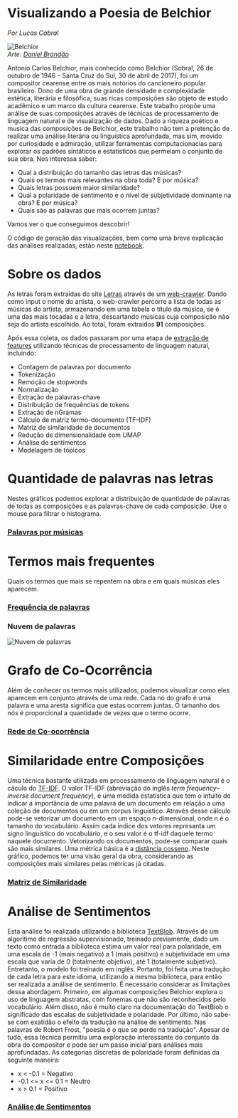 # Visualizando a Poesia de Belchior
*Por Lucas Cabral*

![Belchior](https://www.urbanarts.com.br/imagens/produtos/123739/0/Ampliada/amar-e-mudar-as-coisas.jpg)<br>
*Arte: [Daniel Brandão](https://www.estudiodanielbrandao.com/)*

Antonio Carlos Belchior, mais conhecido como Belchior (Sobral, 26 de outubro de 1946 – Santa Cruz do Sul, 30 de abril de 2017), foi um compositor cearense entre os mais notórios do cancioneiro popular brasileiro.  Dono de uma obra de grande densidade e complexidade estética, literária e filosófica, suas ricas composições são objeto de estudo acadêmico e um marco da cultura cearense. Este trabalho propõe uma análise de suas composições através de técnicas de processamento de linguagem natural e de visualização de dados. Dado a riqueza poético e musica das composições de Belchior, este trabalho não tem a pretenção de realizar uma análise literária ou linguística aprofundada, mas sim, movido por curiosidade e admiração, utilizar ferramentas computacionacias para explorar os padrões sintáticos e estatísticos que permeiam o conjunto de sua obra. Nos interessa saber:

- Qual a distribuição do tamanho das letras das músicas?
- Quais os termos mais relevantes na obra toda? E por música?
- Quais letras possuem maior similaridade? 
- Qual a polaridade de sentimento e o nível de subjetividade dominante na obra? E por música? 
- Quais são as palavras que mais ocorrem juntas? 

Vamos ver o que conseguimos descobrir!

O código de geração das visualizações, bem como uma breve explicação das análises realizadas, estão neste [notebook](https://github.com/cabrau/visualizando_belchior/blob/master/visualizando_belchior.ipynb).

# Sobre os dados
As letras foram extraídas do site [Letras](https://www.letras.mus.br/) através de um [web-crawler](https://github.com/cabrau/visualizando_belchior/blob/master/scrapping_lyrics.ipynb). Dando como input o nome do artista, o web-crawler percorre a lista de todas as músicas do artista, armazenando em uma tabela o título da música, se é uma das mais tocadas e a letra, descartando músicas cuja composição não seja do artista escolhido. Ao total, foram extraídos **91** composições.

Após essa coleta, os dados passaram por uma etapa de [extração de features](https://github.com/cabrau/visualizando_belchior/blob/master/pre_processing_text.ipynb) utilizando técnicas de processamento de linguagem natural, incluindo:

* Contagem de palavras por documento
* Tokenização
* Remoção de stopwords
* Normalização
* Extração de palavras-chave
* Distribuição de frequências de tokens
* Extração de nGramas
* Cálculo de matriz termo-documento (TF-IDF)
* Matriz de similaridade de documentos
* Redução de dimensionalidade com UMAP
* Análise de sentimentos
* Modelagem de tópicos

# Quantidade de palavras nas letras
Nestes gráficos podemos explorar a distribuição de quantidade de palavras de todas as composições e as palavras-chave de cada comṕosição. Use o mouse para filtrar o histograma.<br>
### [Palavras por músicas](1_tamanho_musicas.html)

# Termos mais frequentes
Quais os termos que mais se repentem na obra e em quais músicas eles aparecem.<br>
### [Frequência de palavras](2_frequencia_termos.html)<br>
### Nuvem de palavras
![Nuvem de palavras](https://github.com/cabrau/visualizando_belchior/blob/master/wordcloud.png?raw=true)

# Grafo de Co-Ocorrência
Além de conhecer os termos mais utilizados, podemos visualizar como eles aparecem em conjunto através de uma rede. Cada nó do grafo é uma palavra e uma aresta significa que estas ocorrem juntas. O tamanho dos nós é proporcional a quantidade de vezes que o termo ocorre.<br>
### [Rede de Co-ocorrência](3_network.html)

# Similaridade entre Composições
Uma técnica bastante utilizada em processamento de linguagem natural é o cáculo do [TF-IDF](https://pt.wikipedia.org/wiki/Tf%E2%80%93idf). O valor TF-IDF (abreviação do inglês *term frequency–inverse document frequency*), é uma medida estatística que tem o intuito de indicar a importância de uma palavra de um documento em relação a uma coleção de documentos ou em um corpus linguístico. Através desse cálculo pode-se vetorizar um documento em um espaço n-dimensional, onde n é o tamanho do vocabulário. Assim cada indice dos vetores represanta um signo linguístico do vocabulário, e o seu valor é o tf-idf daquele termo naquele documento. Vetorizando os documentos, pode-se comparar quais são mais similares. Uma métrica básica é a [distância cosseno](https://en.wikipedia.org/wiki/Cosine_similarity). Neste gráfico, podemos ter uma visão geral da obra, considerando as composições mais similares pelas métricas já citadas.<br>
### [Matriz de Similaridade](4_similaridade_musicas.html)

# Análise de Sentimentos
Esta análise foi realizada utilizando a biblioteca [TextBlob](https://textblob.readthedocs.io/en/dev/). Através de um algoritimo de regressão supervisionado, treinado previamente, dado um texto como entrada a biblioteca estima um valor real para polaridade, em uma escala de -1 (mais negativo) a 1 (mais positivo) e subjetividade em uma escala que varia de 0 (totalmente objetivo), até 1 (totalmente subjetivo). Entretanto, o modelo foi treinado em inglês. Portanto, foi feita uma tradução de cada letra para este idioma, utilizando a mesma biblioteca, para então ser realizada a análise de sentimento. É necessário considerar as limitações dessa abordagem. Primeiro, em algumas composições Belchior explora o uso de linguagem abstratas, com fonemas que não são reconhecidos pelo vocabulário. Além disso, não é muito claro na documentação do TextBlob o significado das escalas de subjetividade e polaridade. Por último, não sabe-se com exatidão o efeito da tradução na análise de sentimento. Nas palavras de Robert Frost, "poesia é o que se perde na tradução". Apesar de tudo, essa técnica permitiu uma exploração interessante do conjunto da obra do compositor e pode ser um passo inicial para análises mais aprofundadas. As categorias discretas de polaridade foram definidas da seguinte maneira:
* x < -0.1 = Negativo
* -0.1 <= x <= 0.1 = Neutro
* x > 0.1 = Positivo<br>
### [Análise de Sentimentos](5_sentimentos.html)
